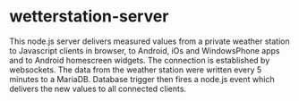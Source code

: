 # wetterstation-server
This node.js server delivers measured values from a private weather station to Javascript clients in browser, 
to Android, iOs and WindowsPhone apps and to Android homescreen widgets. The connection is established by websockets. 
The data from the weather station were written every 5 minutes to a MariaDB. Database trigger then fires a node.js event which 
delivers the new values to all connected clients.


